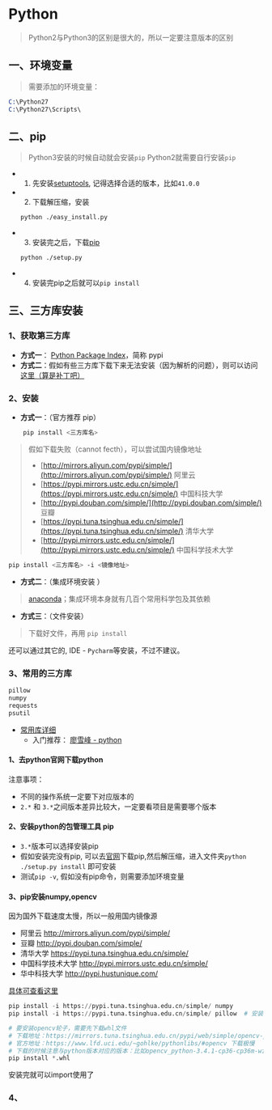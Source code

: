 # Python

> Python2与Python3的区别是很大的，所以一定要注意版本的区别

## 一、环境变量

> 需要添加的环境变量：

```s
C:\Python27
C:\Python27\Scripts\
```

## 二、pip

> Python3安装的时候自动就会安装`pip`
> Python2就需要自行安装`pip`

- 1. 先安装[setuptools](https://pypi.org/project/setuptools/#history), 记得选择合适的版本，比如`41.0.0`
- 2. 下载解压缩，安装

  ```sh
  python ./easy_install.py
  ```

- 3. 安装完之后，下载[pip](https://pypi.org/project/pip/#files)

  ```sh
  python ./setup.py
  ```

- 4. 安装完pip之后就可以`pip install`

## 三、三方库安装

### 1、获取第三方库

- **方式一**： [Python Package Index](https://pypi.org/)，简称 pypi
- **方式二**：假如有些三方库下载下来无法安装（因为解析的问题），则可以访问 [这里（算是补丁吧）](https://www.lfd.uci.edu/~gohlke/pythonlibs)

### 2、安装

- **方式一**：（官方推荐 pip）

```bash
    pip install <三方库名>
```

> 假如下载失败（cannot fecth），可以尝试国内镜像地址
>
> - [http://mirrors.aliyun.com/pypi/simple/](http://mirrors.aliyun.com/pypi/simple/) 阿里云
> - [https://pypi.mirrors.ustc.edu.cn/simple/](https://pypi.mirrors.ustc.edu.cn/simple/)  中国科技大学
> - [http://pypi.douban.com/simple/](http://pypi.douban.com/simple/)  豆瓣
> - [https://pypi.tuna.tsinghua.edu.cn/simple/](https://pypi.tuna.tsinghua.edu.cn/simple/) 清华大学
> - [http://pypi.mirrors.ustc.edu.cn/simple/](http://pypi.mirrors.ustc.edu.cn/simple/) 中国科学技术大学

```bash
pip install <三方库名> -i <镜像地址>
```

- **方式二**：（集成环境安装 ）

> [anaconda](https://www.anaconda.com/products/individual)；集成环境本身就有几百个常用科学包及其依赖

- **方式三**：（文件安装）

> 下载好文件，再用 `pip install`

还可以通过其它的, IDE - `Pycharm`等安装，不过不建议。

### 3、常用的三方库

```s
pillow
numpy
requests
psutil
```

- [常用库详细](https://blog.csdn.net/alice_tl/article/details/89815949)
    - 入门推荐： [廖雪峰 - python](https://www.liaoxuefeng.com/wiki/1016959663602400)

#### 1、去python官网下载python

注意事项：

- 不同的操作系统一定要下对应版本的
- `2.*` 和 `3.*`之间版本差异比较大，一定要看项目是需要哪个版本

#### 2、安装python的包管理工具 pip

- `3.*`版本可以选择安装pip
- 假如安装完没有pip, 可以去[官网](https://pypi.org/project/pip/)下载pip,然后解压缩，进入文件夹`python ./setup.py install` 即可安装
- 测试`pip -v`, 假如没有pip命令，则需要添加环境变量

#### 3、pip安装numpy,opencv

因为国外下载速度太慢，所以一般用国内镜像源

- 阿里云  <http://mirrors.aliyun.com/pypi/simple/>
- 豆瓣 <http://pypi.douban.com/simple/>
- 清华大学 <https://pypi.tuna.tsinghua.edu.cn/simple/>
- 中国科学技术大学 <http://pypi.mirrors.ustc.edu.cn/simple/>
- 华中科技大学 <http://pypi.hustunique.com/>

[具体可查看这里](https://blog.csdn.net/sinat_21591675/article/details/82770360)

```python
pip install -i https://pypi.tuna.tsinghua.edu.cn/simple/ numpy
pip install -i https://pypi.tuna.tsinghua.edu.cn/simple/ pillow  # 安装PIL库

# 要安装opencv轮子，需要先下载whl文件
# 下载地址：https://mirrors.tuna.tsinghua.edu.cn/pypi/web/simple/opencv-python/
# 官方地址：https://www.lfd.uci.edu/~gohlke/pythonlibs/#opencv 下载极慢
# 下载的时候注意与python版本对应的版本：比如opencv_python-3.4.1-cp36-cp36m-win_amd64.whl就是3.6.*版本使用的
pip install *.whl

```

安装完就可以import使用了

### 4、
